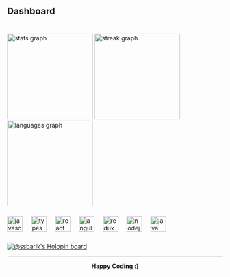 <h2 align="left">Dashboard</h2>

###

<br clear="both">

<div align="left">
  <img src="https://github-readme-stats.vercel.app/api?username=ssbarik&hide_title=false&hide_rank=false&show_icons=true&include_all_commits=true&count_private=true&disable_animations=false&theme=radical&locale=en&hide_border=true&custom_title=Shashank's%20GitHub%20stats" height="200" alt="stats graph"  />
  <img src="https://streak-stats.demolab.com?user=ssbarik&locale=en&mode=daily&theme=radical&hide_border=true&border_radius=5" height="200" alt="streak graph"  />
  <img src="https://github-readme-stats.vercel.app/api/top-langs?username=ssbarik&locale=en&hide_title=false&layout=compact&card_width=320&langs_count=6&theme=radical&hide_border=true" height="200" alt="languages graph"  />
</div>

###

<div align="left">
  <img src="https://cdn.jsdelivr.net/gh/devicons/devicon/icons/javascript/javascript-original.svg" height="36" alt="javascript logo"  />
  <img width="12" />
  <img src="https://cdn.jsdelivr.net/gh/devicons/devicon/icons/typescript/typescript-original.svg" height="36" alt="typescript logo"  />
  <img width="12" />
  <img src="https://cdn.jsdelivr.net/gh/devicons/devicon/icons/react/react-original.svg" height="36" alt="react logo"  />
  <img width="12" />
  <img src="https://cdn.jsdelivr.net/gh/devicons/devicon/icons/angularjs/angularjs-original.svg" height="36" alt="angularjs logo"  />
  <img width="12" />
  <img src="https://cdn.jsdelivr.net/gh/devicons/devicon/icons/redux/redux-original.svg" height="36" alt="redux logo"  />
  <img width="12" />
  <img src="https://cdn.jsdelivr.net/gh/devicons/devicon/icons/nodejs/nodejs-plain-wordmark.svg" height="36" alt="nodejs logo"  />
  <img width="12" />
  <img src="https://cdn.jsdelivr.net/gh/devicons/devicon/icons/java/java-original.svg" height="36" alt="java logo"  />
</div>

###

[![@ssbarik's Holopin board](https://holopin.io/api/user/board?user=ssbarik)](https://holopin.io/@ssbarik)

---

<p align="center">
  <b>Happy Coding :)</b>
</p>
